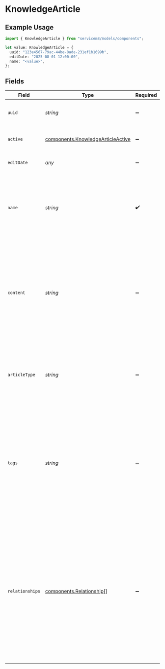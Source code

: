 # KnowledgeArticle

## Example Usage

```typescript
import { KnowledgeArticle } from "servicem8/models/components";

let value: KnowledgeArticle = {
  uuid: "123e4567-79ac-44be-8ade-231ef1b1699b",
  editDate: "2025-08-01 12:00:00",
  name: "<value>",
};
```

## Fields

| Field                                                                                                                                                                                                                                                                                                                                                  | Type                                                                                                                                                                                                                                                                                                                                                   | Required                                                                                                                                                                                                                                                                                                                                               | Description                                                                                                                                                                                                                                                                                                                                            | Example                                                                                                                                                                                                                                                                                                                                                |
| ------------------------------------------------------------------------------------------------------------------------------------------------------------------------------------------------------------------------------------------------------------------------------------------------------------------------------------------------------ | ------------------------------------------------------------------------------------------------------------------------------------------------------------------------------------------------------------------------------------------------------------------------------------------------------------------------------------------------------ | ------------------------------------------------------------------------------------------------------------------------------------------------------------------------------------------------------------------------------------------------------------------------------------------------------------------------------------------------------ | ------------------------------------------------------------------------------------------------------------------------------------------------------------------------------------------------------------------------------------------------------------------------------------------------------------------------------------------------------ | ------------------------------------------------------------------------------------------------------------------------------------------------------------------------------------------------------------------------------------------------------------------------------------------------------------------------------------------------------ |
| `uuid`                                                                                                                                                                                                                                                                                                                                                 | *string*                                                                                                                                                                                                                                                                                                                                               | :heavy_minus_sign:                                                                                                                                                                                                                                                                                                                                     | Unique identifier for this record                                                                                                                                                                                                                                                                                                                      | 123e4567-79ac-44be-8ade-231ef1b1699b                                                                                                                                                                                                                                                                                                                   |
| `active`                                                                                                                                                                                                                                                                                                                                               | [components.KnowledgeArticleActive](../../models/components/knowledgearticleactive.md)                                                                                                                                                                                                                                                                 | :heavy_minus_sign:                                                                                                                                                                                                                                                                                                                                     | Record active/deleted flag.  Valid values are [0,1]                                                                                                                                                                                                                                                                                                    |                                                                                                                                                                                                                                                                                                                                                        |
| `editDate`                                                                                                                                                                                                                                                                                                                                             | *any*                                                                                                                                                                                                                                                                                                                                                  | :heavy_minus_sign:                                                                                                                                                                                                                                                                                                                                     | Timestamp at which record was last modified                                                                                                                                                                                                                                                                                                            | 2025-08-01 12:00:00                                                                                                                                                                                                                                                                                                                                    |
| `name`                                                                                                                                                                                                                                                                                                                                                 | *string*                                                                                                                                                                                                                                                                                                                                               | :heavy_check_mark:                                                                                                                                                                                                                                                                                                                                     | Title of the knowledge article. This is a mandatory field with a maximum length of 100 characters. Used for identifying and searching for articles in the knowledge base.                                                                                                                                                                              |                                                                                                                                                                                                                                                                                                                                                        |
| `content`                                                                                                                                                                                                                                                                                                                                              | *string*                                                                                                                                                                                                                                                                                                                                               | :heavy_minus_sign:                                                                                                                                                                                                                                                                                                                                     | The main content of the knowledge article. For 'richtext' articles, this contains HTML formatted text. For 'video' articles, this may contain supplementary information. For 'call' articles, this contains call details. Supports extended text length.                                                                                               |                                                                                                                                                                                                                                                                                                                                                        |
| `articleType`                                                                                                                                                                                                                                                                                                                                          | *string*                                                                                                                                                                                                                                                                                                                                               | :heavy_minus_sign:                                                                                                                                                                                                                                                                                                                                     | Type of knowledge article. Valid values are 'video', 'richtext', or 'call'. This determines how the article content is presented and processed in the system.                                                                                                                                                                                          |                                                                                                                                                                                                                                                                                                                                                        |
| `tags`                                                                                                                                                                                                                                                                                                                                                 | *string*                                                                                                                                                                                                                                                                                                                                               | :heavy_minus_sign:                                                                                                                                                                                                                                                                                                                                     | Comma-separated list of tags associated with this knowledge article. Maximum length is 2000 characters. Tags are used for categorization, searching, and automatic relationship generation with other objects like Services, Materials, and Companies.                                                                                                 |                                                                                                                                                                                                                                                                                                                                                        |
| `relationships`                                                                                                                                                                                                                                                                                                                                        | [components.Relationship](../../models/components/relationship.md)[]                                                                                                                                                                                                                                                                                   | :heavy_minus_sign:                                                                                                                                                                                                                                                                                                                                     | JSON array of manually created relationships between this knowledge article and other objects. Contains objects with properties: object_name (e.g., 'job'), object_uuid (the related object's UUID), object_description (a description of the related object), and create_date. Used to associate articles with specific jobs or other system objects. |                                                                                                                                                                                                                                                                                                                                                        |